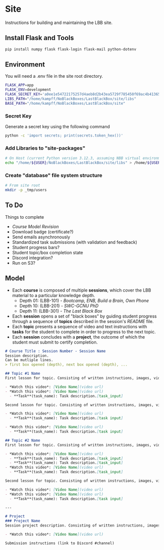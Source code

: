 # Site

Instructions for building and maintaining the LBB site.

## Install Flask and Tools
```bash
pip install numpy flask flask-login flask-mail python-dotenv 
```

## Environment
You will need a .env file in the site root directory.

```bash
FLASK_APP=app
FLASK_ENV=development
FLASK_SECRET_KEY='a0ee1e54722175257d4aeb8d2b43ea5729f785450f69ac4b413652ef2e97ff36'
LIBS_PATH="/home/kampff/NoBlackBoxes/LastBlackBox/site/libs"
BASE_PATH="/home/kampff/NoBlackBoxes/LastBlackBox/site"
```

### Secret Key
Generate a secret key using the following command
```bash
python -c 'import secrets; print(secrets.token_hex())'
```
### Add Libraries to "site-packages"
```bash
# On Host (current Python version 3.12.3, assuming NBB virtual environment)
echo "/home/${USER}/NoBlackBoxes/LastBlackBox/site/libs" > /home/${USER}/NoBlackBoxes/LastBlackBox/_tmp/NBB/lib/python3.12/site-packages/LBB_site.pth
```

### Create "database" file system structure
```bash
# From site root
mkdir -p _tmp/users
```

## To Do
Things to complete
- *Course Model Revision*
- Download badge (certificate?)
- Send emails asynchronously
- Standardized task submissions (with validation and feedback)
- Student progress bars?
- Student topic/box completion state
- Discord integration?
- Run on S3?

## Model
- Each **course** is composed of multiple **sessions**, which cover the LBB material to a particular knowledge depth.
   - Depth 01: (LBB-101) - *Bootcamp, ENB, Build a Brain, Own Phone*
   - Depth 10: (LBB-201) - *SWC-GCNU PhD*
   - Depth 11: (LBB-301) - *The Last Black Box*
- Each **session** opens a set of "black boxes" by guiding student progress through a sequence of **topics** described in the session's *README* file.
- Each **topic** presents a sequence of video and text instructions with **tasks** for the student to complete in order to progress to the next topic.
- Each **session** concludes with a **project**, the outcome of which the student must submit to certify completion.

```markdown
# Course Title : Session Number - Session Name
Session description.
Can be mutliple lines.
> first box opened (depth), next box opened (depth), ...

## Topic #1 Name
First lesson for topic. Consisting of written instructions, images, videos, and tasks. Videos and tasks are defined in the following way.

- *Watch this video*: [Video Name](video url)
- *Watch this video*: [Video Name](video url)
  - **Task**(task_name): Task description.[task_input]

Second lesson for topic. Consisting of written instructions, images, videos, and tasks. Videos and tasks are defined in the following way.

- *Watch this video*: [Video Name](video url)
  - **Task**(task_name): Task description.[task input]

- *Watch this video*: [Video Name](video url)
  - **Task**(task_name): Task description.[task input]

## Topic #2 Name
First lesson for topic. Consisting of written instructions, images, videos, links, and tasks. Videos and tasks are defined in the following way.

- *Watch this video*: [Video Name](video url)
  - **Task**(task_name): Task description.[task_input]
  - **Task**(task_name): Task description.[task_input]
- *Watch this video*: [Video Name](video url)
  - **Task**(task_name): Task description.[task_input]

Second lesson for topic. Consisting of written instructions, images, videos, links, and tasks. Videos and tasks are defined in the following way.

- *Watch this video*: [Video Name](video url)
- *Watch this video*: [Video Name](video url)
  - **Task**(task_name): Task description.[task input]

---

# Project
### Project Name
Session project description. Consisting of written instructions, images, videos, and links. Describe project goals, etc.

- *Watch this video*: [Video Name](video url)

Submission instructions (link to Discord #channel)

```